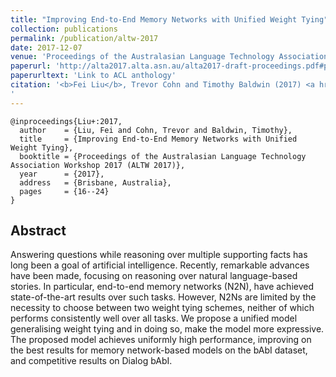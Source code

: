```yaml
---
title: "Improving End-to-End Memory Networks with Unified Weight Tying"
collection: publications
permalink: /publication/altw-2017
date: 2017-12-07
venue: 'Proceedings of the Australasian Language Technology Association Workshop 2017 (ALTW 2017)'
paperurl: 'http://alta2017.alta.asn.au/alta2017-draft-proceedings.pdf#page=25'
paperurltext: 'Link to ACL anthology'
citation: '<b>Fei Liu</b>, Trevor Cohn and Timothy Baldwin (2017) <a href="http://alta2017.alta.asn.au/alta2017-draft-proceedings.pdf#page=25"><u>Automatic Identification of Expressions of Locations in Tweet Messages using Conditional Random Fields</u></a>, In <i>Proceedings of the Australasian Language Technology Association Workshop 2014 (ALTW 2014)</i>, Melbourne, Australia, pp. 16-24. <strong style="color: red;">Best Poster Presentation Award</strong>
'
---
```


```
@inproceedings{Liu+:2017,
  author    = {Liu, Fei and Cohn, Trevor and Baldwin, Timothy},
  title     = {Improving End-to-End Memory Networks with Unified Weight Tying},
  booktitle = {Proceedings of the Australasian Language Technology Association Workshop 2017 (ALTW 2017)},
  year      = {2017},
  address   = {Brisbane, Australia},
  pages     = {16--24}
}
```

## Abstract
Answering questions while reasoning over multiple supporting facts has long been a goal of artificial intelligence. Recently, remarkable advances have been made, focusing on reasoning over natural language-based stories. In particular, end-to-end memory networks (N2N), have achieved state-of-the-art results over such tasks. However, N2Ns are limited by the necessity to choose between two weight tying schemes, neither of which performs consistently well over all tasks. We propose a unified model generalising weight tying and in doing so, make the model more expressive. The proposed model achieves uniformly high performance, improving on the best results for memory network-based models on the bAbI dataset, and competitive results on Dialog bAbI.